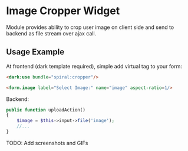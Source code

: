 # Image Cropper Widget
Module provides ability to crop user image on client side and send to backend as file stream over ajax call.

## Usage Example

At frontend (dark template required), simple add virtual tag to your form:

```html
<dark:use bundle="spiral:cropper"/>

<form.image label="Select Image:" name="image" aspect-ratio=1/>
```

Backend:
```php
public function uploadAction()
{
    $image = $this->input->file('image');
    //...
}
```

TODO: Add screenshots and GIFs
